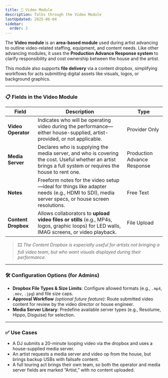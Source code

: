 ```yaml
---
title: 🎥 Video Module
description: Talks through the Video Module
lastUpdated: 2025-06-04
sidebar:
  order: 2
---
```


The **Video module** is an **area-based module** used during artist advancing to outline video-related staffing, equipment, and content needs. Like other advancing modules, it uses the **Production Advance Response system** to clarify responsibility and cost ownership between the house and the artist.

This module also supports **file delivery** via a content dropbox, simplifying workflows for acts submitting digital assets like visuals, logos, or background graphics.

---

### 📋 Fields in the Video Module

| Field               | Description                                                                                                                                                | Type                        |
| ------------------- | ---------------------------------------------------------------------------------------------------------------------------------------------------------- | --------------------------- |
| **Video Operator**  | Indicates who will be operating video during the performance—either house-supplied, artist-provided, or not applicable.                                    | Provider Only               |
| **Media Server**    | Declares who is supplying the media server, and who is covering the cost. Useful whether an artist brings a full system or requires the house to rent one. | Production Advance Response |
| **Notes**           | Freeform notes for the video setup—ideal for things like adapter needs (e.g., HDMI to SDI), media server specs, or house screen resolutions.               | Free Text                   |
| **Content Dropbox** | Allows collaborators to **upload video files or stills** (e.g., MP4s, logos, graphic loops) for LED walls, IMAG screens, or video playback.                | File Upload                 |

> 🎞️ _The Content Dropbox is especially useful for artists not bringing a full video team, but who want visuals displayed during their performance._

---

### 🛠️ Configuration Options (for Admins)

- **Dropbox File Types & Size Limits**: Configure allowed formats (e.g., `.mp4`, `.mov`, `.jpg`) and file size caps.
- **Approval Workflow** _(optional future feature)_: Route submitted video content for review by the video director or house engineer.
- **Media Server Library**: Predefine available server types (e.g., Resolume, Hippo, Disguise) for selection.

---

### ✅ Use Cases

- A DJ submits a 20-minute looping video via the dropbox and uses a house-supplied media server.
- An artist requests a media server and video op from the house, but brings backup USBs with failsafe content.
- A full touring act brings their own team, so both the operator and media server fields are marked “Artist,” with no content uploaded.
